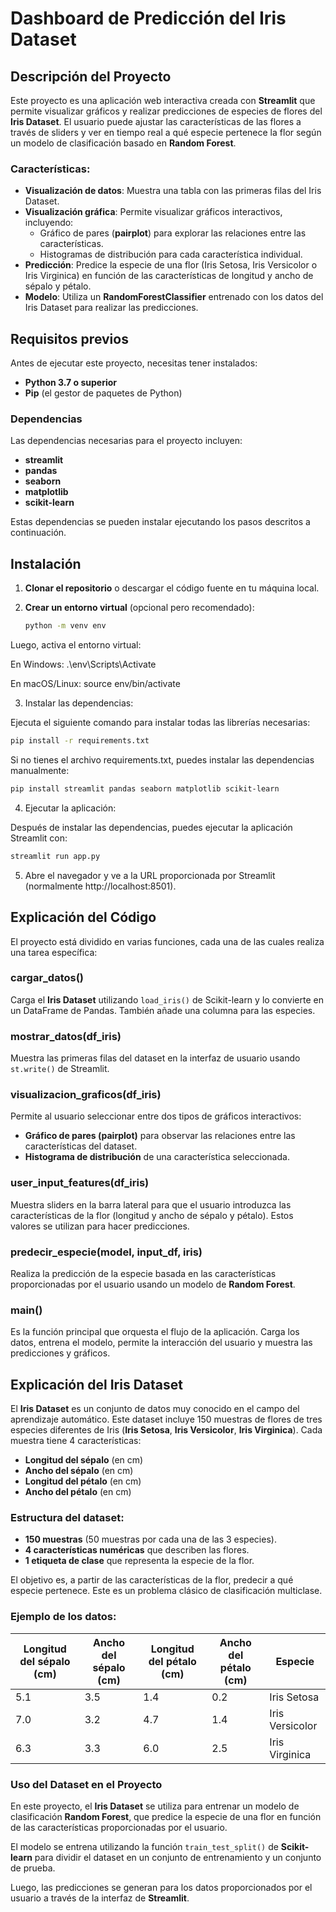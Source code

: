 # Dashboard de Predicción del Iris Dataset

## Descripción del Proyecto

Este proyecto es una aplicación web interactiva creada con **Streamlit** que permite visualizar gráficos y realizar predicciones de especies de flores del **Iris Dataset**. El usuario puede ajustar las características de las flores a través de sliders y ver en tiempo real a qué especie pertenece la flor según un modelo de clasificación basado en **Random Forest**.

### Características:
- **Visualización de datos**: Muestra una tabla con las primeras filas del Iris Dataset.
- **Visualización gráfica**: Permite visualizar gráficos interactivos, incluyendo:
  - Gráfico de pares (**pairplot**) para explorar las relaciones entre las características.
  - Histogramas de distribución para cada característica individual.
- **Predicción**: Predice la especie de una flor (Iris Setosa, Iris Versicolor o Iris Virginica) en función de las características de longitud y ancho de sépalo y pétalo.
- **Modelo**: Utiliza un **RandomForestClassifier** entrenado con los datos del Iris Dataset para realizar las predicciones.

## Requisitos previos

Antes de ejecutar este proyecto, necesitas tener instalados:
- **Python 3.7 o superior**
- **Pip** (el gestor de paquetes de Python)

### Dependencias

Las dependencias necesarias para el proyecto incluyen:
- **streamlit**
- **pandas**
- **seaborn**
- **matplotlib**
- **scikit-learn**

Estas dependencias se pueden instalar ejecutando los pasos descritos a continuación.

## Instalación

1. **Clonar el repositorio** o descargar el código fuente en tu máquina local.
2. **Crear un entorno virtual** (opcional pero recomendado):

   ```bash
   python -m venv env

Luego, activa el entorno virtual:

En Windows:
.\env\Scripts\Activate

En macOS/Linux:
source env/bin/activate

3. Instalar las dependencias:

Ejecuta el siguiente comando para instalar todas las librerías necesarias:

   ```bash
pip install -r requirements.txt
```

Si no tienes el archivo requirements.txt, puedes instalar las dependencias manualmente:

   ```bash
pip install streamlit pandas seaborn matplotlib scikit-learn
```

4. Ejecutar la aplicación:

Después de instalar las dependencias, puedes ejecutar la aplicación Streamlit con:

   ```bash
streamlit run app.py
```

5. Abre el navegador y ve a la URL proporcionada por Streamlit (normalmente http://localhost:8501).

## Explicación del Código

El proyecto está dividido en varias funciones, cada una de las cuales realiza una tarea específica:

### cargar_datos()

Carga el **Iris Dataset** utilizando `load_iris()` de Scikit-learn y lo convierte en un DataFrame de Pandas. También añade una columna para las especies.

### mostrar_datos(df_iris)

Muestra las primeras filas del dataset en la interfaz de usuario usando `st.write()` de Streamlit.

### visualizacion_graficos(df_iris)

Permite al usuario seleccionar entre dos tipos de gráficos interactivos:

- **Gráfico de pares (pairplot)** para observar las relaciones entre las características del dataset.
- **Histograma de distribución** de una característica seleccionada.

### user_input_features(df_iris)

Muestra sliders en la barra lateral para que el usuario introduzca las características de la flor (longitud y ancho de sépalo y pétalo). Estos valores se utilizan para hacer predicciones.

### predecir_especie(model, input_df, iris)

Realiza la predicción de la especie basada en las características proporcionadas por el usuario usando un modelo de **Random Forest**.

### main()

Es la función principal que orquesta el flujo de la aplicación. Carga los datos, entrena el modelo, permite la interacción del usuario y muestra las predicciones y gráficos.

## Explicación del Iris Dataset

El **Iris Dataset** es un conjunto de datos muy conocido en el campo del aprendizaje automático. Este dataset incluye 150 muestras de flores de tres especies diferentes de Iris (**Iris Setosa**, **Iris Versicolor**, **Iris Virginica**). Cada muestra tiene 4 características:

- **Longitud del sépalo** (en cm)
- **Ancho del sépalo** (en cm)
- **Longitud del pétalo** (en cm)
- **Ancho del pétalo** (en cm)

### Estructura del dataset:

- **150 muestras** (50 muestras por cada una de las 3 especies).
- **4 características numéricas** que describen las flores.
- **1 etiqueta de clase** que representa la especie de la flor.

El objetivo es, a partir de las características de la flor, predecir a qué especie pertenece. Este es un problema clásico de clasificación multiclase.

### Ejemplo de los datos:

| Longitud del sépalo (cm) | Ancho del sépalo (cm) | Longitud del pétalo (cm) | Ancho del pétalo (cm) | Especie         |
|--------------------------|-----------------------|--------------------------|-----------------------|-----------------|
| 5.1                      | 3.5                   | 1.4                      | 0.2                   | Iris Setosa      |
| 7.0                      | 3.2                   | 4.7                      | 1.4                   | Iris Versicolor  |
| 6.3                      | 3.3                   | 6.0                      | 2.5                   | Iris Virginica   |


### Uso del Dataset en el Proyecto

En este proyecto, el **Iris Dataset** se utiliza para entrenar un modelo de clasificación **Random Forest**, que predice la especie de una flor en función de las características proporcionadas por el usuario. 

El modelo se entrena utilizando la función `train_test_split()` de **Scikit-learn** para dividir el dataset en un conjunto de entrenamiento y un conjunto de prueba. 

Luego, las predicciones se generan para los datos proporcionados por el usuario a través de la interfaz de **Streamlit**.

